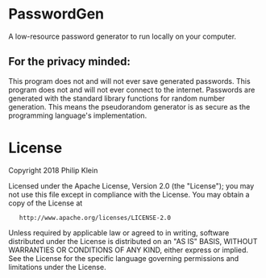 # PasswordGen

A low-resource password generator to run locally on your computer.
## For the privacy minded:
This program does not and will not ever save generated passwords.
This program does not and will not ever connect to the internet.
Passwords are generated with the standard library functions for random 
number generation. This means the pseudorandom generator is as secure as 
the programming language's implementation.

# License

Copyright 2018 Philip Klein

   Licensed under the Apache License, Version 2.0 (the "License");
   you may not use this file except in compliance with the License.
   You may obtain a copy of the License at

       http://www.apache.org/licenses/LICENSE-2.0

   Unless required by applicable law or agreed to in writing, software
   distributed under the License is distributed on an "AS IS" BASIS,
   WITHOUT WARRANTIES OR CONDITIONS OF ANY KIND, either express or implied.
   See the License for the specific language governing permissions and
   limitations under the License.
   
